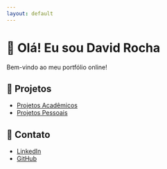 ```yaml
---
layout: default
---
```


# 👋 Olá! Eu sou David Rocha

Bem-vindo ao meu portfólio online!

## 📁 Projetos

- [Projetos Acadêmicos](https://github.com/david-rocha-1775/portifolio/tree/main/projetos-academicos)
- [Projetos Pessoais](https://github.com/david-rocha-1775/portifolio/tree/main/projetos-pessoais)

## 🔗 Contato

- [LinkedIn](https://www.linkedin.com/in/david-rocha-de-oliveira/)
- [GitHub](https://github.com/david-rocha-1775)
